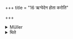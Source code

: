 +++
title = "16 ऋग्वेदेन होता करोति"

+++

<details><summary>Müller</summary>

The Hotṛ-priest performs with the Ṛg-veda.
</details>

<details><summary>थिते</summary>

ऋग्वेदेन होता करोति १६
</details>
